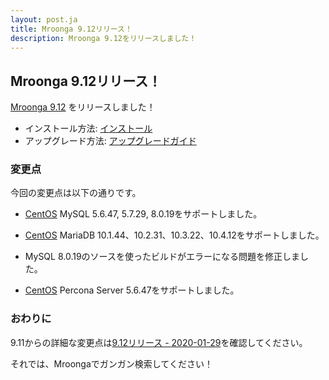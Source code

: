 ```yaml
---
layout: post.ja
title: Mroonga 9.12リリース！
description: Mroonga 9.12をリリースしました！
---
```


## Mroonga 9.12リリース！

[Mroonga 9.12](/ja/docs/news.html#release-9-12) をリリースしました！

* インストール方法: [インストール](/ja/docs/install.html)
* アップグレード方法: [アップグレードガイド](/ja/docs/upgrade.html)

### 変更点

今回の変更点は以下の通りです。

  * [CentOS](/ja/docs/install/centos) MySQL 5.6.47, 5.7.29, 8.0.19をサポートしました。

  * [CentOS](/ja/docs/install/centos) MariaDB 10.1.44、10.2.31、10.3.22、10.4.12をサポートしました。

  * MySQL 8.0.19のソースを使ったビルドがエラーになる問題を修正しました。

  * [CentOS](/ja/docs/install/centos) Percona Server 5.6.47をサポートしました。

### おわりに

9.11からの詳細な変更点は[9.12リリース - 2020-01-29](/ja/docs/news.html#release-9-12)を確認してください。

それでは、Mroongaでガンガン検索してください！
